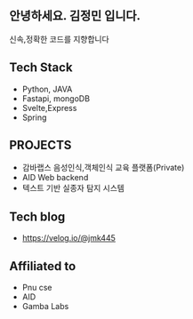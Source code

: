 ## 안녕하세요. 김정민 입니다.
신속,정확한 코드를 지향합니다

## Tech Stack
- Python, JAVA
- Fastapi, mongoDB
- Svelte,Express
- Spring
  
## PROJECTS
- 감바랩스 음성인식,객체인식 교육 플랫폼(Private)
- AID Web backend
- 텍스트 기반 실종자 탐지 시스템

## Tech blog
- https://velog.io/@jmk445

## Affiliated to
- Pnu cse
- AID 
- Gamba Labs



  

  
<!--
**jmk445/jmk445** is a ✨ _special_ ✨ repository because its `README.md` (this file) appears on your GitHub profile.

Here are some ideas to get you started:

- 🔭 I’m currently working on ...

- 👯 I’m looking to collaborate on ...
- 🤔 I’m looking for help with ...
- 💬 Ask me about ...
- 📫 How to reach me: ...
- 😄 Pronouns: ...
- ⚡ Fun fact: ...
-->
